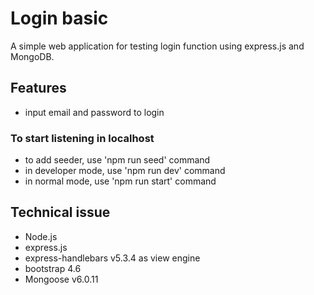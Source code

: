 # Login basic
A simple web application for testing login function using express.js and MongoDB.

## Features
- input email and password to login

### To start listening in localhost
- to add seeder, use 'npm run seed' command
- in developer mode, use 'npm run dev' command
- in normal mode, use 'npm run start' command

## Technical issue
- Node.js
- express.js
- express-handlebars v5.3.4 as view engine
- bootstrap 4.6
- Mongoose v6.0.11
